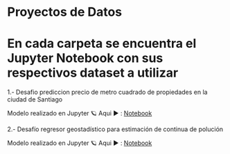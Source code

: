 # Proyectos de Datos
# En cada carpeta se encuentra el Jupyter Notebook con sus respectivos dataset a utilizar


1.- Desafio prediccion precio de metro cuadrado de propiedades en la ciudad de Santiago

Modelo realizado en Jupyter :ringed_planet: Aqui :arrow_forward: : [Notebook](https://github.com/andres-rocha/data_projects/blob/main/Modelo_Predictivo_Propiedades/Modelo_Predictivo_Propiedades_mt2.ipynb) 


2.- Desafío regresor geostadístico para estimación de continua de polución


Modelo realizado en Jupyter :ringed_planet: Aqui :arrow_forward: : [Notebook](https://github.com/andres-rocha/data_projects/blob/main/Modelo_geoestadistico/notebook_geoestadistica.ipynb) 


